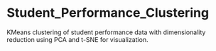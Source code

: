 # Student_Performance_Clustering
KMeans clustering of student performance data with dimensionality reduction using PCA and t-SNE for visualization.
